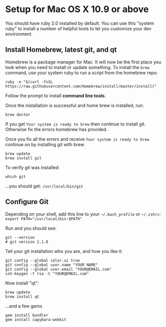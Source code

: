 # Setup for Mac OS X 10.9 or above

You should have ruby 2.0 installed by default. You can use this "system ruby" to install a number of helpful tools to let you customize your dev environment.

## Install Homebrew, latest git, and qt

Homebrew is a package manager for Mac. It will now be the first place you look when you need to install or update something. To install the `brew` command, use your system ruby to run a script from the homebrew repo:

```
ruby -e "$(curl -fsSL https://raw.githubusercontent.com/Homebrew/install/master/install)"
```
Follow the prompt to install **command line tools**.

Once the installation is successful and home brew is installed, run:

```
brew doctor
```
 If you get `Your system is ready to brew` then continue to install git. Otherwise fix the errors homebrew has provided.

 Once you fix all the errors and receive `Your system is ready to brew` continue on by installing git with brew.

```
brew update
brew install git
```
To verify git was installed:

```
which git
```
…you should get: `/usr/local/bin/git`

## Configure Git
Depending on your shell, add this line to your `~/.bash_profile` or `~/.zshrc`: `export PATH="/usr/local/bin:$PATH"`

Run and you should see:
```
git --version
# git version 2.1.0
```

Tell your git installation who you are, and how you like it:

```
git config --global color.ui true
git config --global user.name "YOUR NAME"
git config --global user.email "YOUR@EMAIL.com"
ssh-keygen -t rsa -C "YOUR@EMAIL.com"
```

Now install "qt":

```
brew update
brew install qt
```

...and a few gems

```
gem install bundler
gem install capybara-webkit
```







